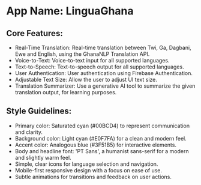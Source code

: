 # **App Name**: LinguaGhana

## Core Features:

- Real-Time Translation: Real-time translation between Twi, Ga, Dagbani, Ewe and English, using the GhanaNLP Translation API.
- Voice-to-Text: Voice-to-text input for all supported languages.
- Text-to-Speech: Text-to-speech output for all supported languages.
- User Authentication: User authentication using Firebase Authentication.
- Adjustable Text Size: Allow the user to adjust UI text size.
- Translation Summarizer: Use a generative AI tool to summarize the given translation output, for learning purposes.

## Style Guidelines:

- Primary color: Saturated cyan (#00BCD4) to represent communication and clarity.
- Background color: Light cyan (#E0F7FA) for a clean and modern feel.
- Accent color: Analogous blue (#3F51B5) for interactive elements.
- Body and headline font: 'PT Sans', a humanist sans-serif for a modern and slightly warm feel.
- Simple, clear icons for language selection and navigation.
- Mobile-first responsive design with a focus on ease of use.
- Subtle animations for transitions and feedback on user actions.